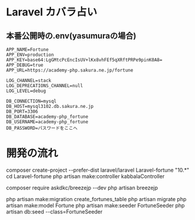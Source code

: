 # Laravel カバラ占い

## 本番公開時の.env(yasumuraの場合)

```
APP_NAME=Fortune
APP_ENV=production
APP_KEY=base64:LgGMtcPcEncIsUV+lKx8vhFEf5qXRftPRPe9pinK0A8=
APP_DEBUG=true
APP_URL=https://academy-php.sakura.ne.jp/fortune

LOG_CHANNEL=stack
LOG_DEPRECATIONS_CHANNEL=null
LOG_LEVEL=debug

DB_CONNECTION=mysql
DB_HOST=mysql3102.db.sakura.ne.jp
DB_PORT=3306
DB_DATABASE=academy-php_fortune
DB_USERNAME=academy-php_fortune
DB_PASSWORD=パスワードをここへ
```

# 開発の流れ
composer create-project --prefer-dist laravel/laravel Laravel-fortune "10.*"
cd Laravel-fortune
php artisan make:controller kabbalaController

composer require askdkc/breezejp --dev
php artisan breezejp

php artisan make:migration create_fortunes_table 
php artisan migrate
php artisan make:model Fortune 
php artisan make:seeder FortuneSeeder
php artisan db:seed --class=FortuneSeeder